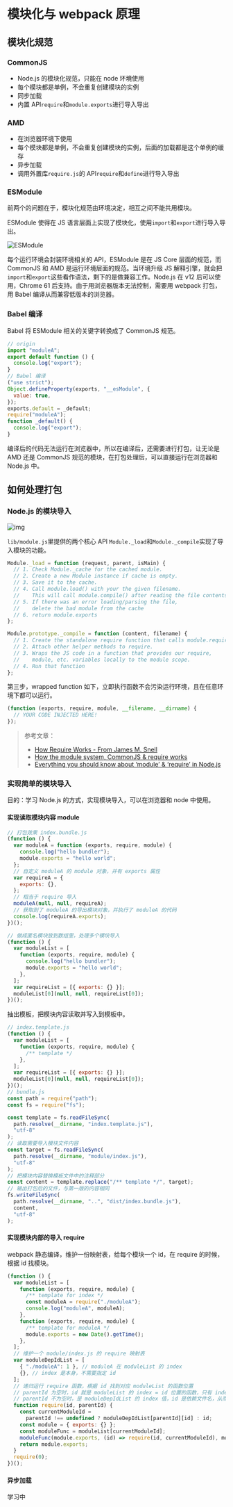 # 模块化与 webpack 原理

## 模块化规范

### CommonJS

- Node.js 的模块化规范，只能在 node 环境使用
- 每个模块都是单例，不会重复创建模块的实例
- 同步加载
- 内置 API`require`和`module.exports`进行导入导出

### AMD

- 在浏览器环境下使用
- 每个模块都是单例，不会重复创建模块的实例，后面的加载都是这个单例的缓存
- 异步加载
- 调用外置库`require.js`的 API`require`和`define`进行导入导出

### ESModule

前两个的问题在于，模块化规范由环境决定，相互之间不能共用模块。

ESModule 使得在 JS 语言层面上实现了模块化，使用`import`和`export`进行导入导出。

![ESModule](assets/esmodule.png)

每个运行环境会封装环境相关的 API，ESModule 是在 JS Core 层面的规范，而 CommonJS 和 AMD 是运行环境层面的规范。当环境升级 JS 解释引擎，就会把`import`和`export`这些看作语法，剩下的是做兼容工作。Node.js 在 v12 后可以使用，Chrome 61 后支持。由于用浏览器版本无法控制，需要用 webpack 打包，用 Babel 编译从而兼容低版本的浏览器。

### Babel 编译

Babel 将 ESModule 相关的关键字转换成了 CommonJS 规范。

```js
// origin
import "moduleA";
export default function () {
  console.log("export");
}
// Babel 编译
("use strict");
Object.defineProperty(exports, "__esModule", {
  value: true,
});
exports.default = _default;
require("moduleA");
function _default() {
  console.log("export");
}
```

编译后的代码无法运行在浏览器中，所以在编译后，还需要进行打包，让无论是 AMD 还是 CommonJS 规范的模块，在打包处理后，可以直接运行在浏览器和 Node.js 中。

## 如何处理打包

### Node.js 的模块导入

![img](assets/1*Rn5xTqjKdPZuG7VnqMzN1w.png)

`lib/module.js`里提供的两个核心 API `Module._load`和`Module._compile`实现了导入模块的功能。

```js
Module._load = function (request, parent, isMain) {
  // 1. Check Module._cache for the cached module.
  // 2. Create a new Module instance if cache is empty.
  // 3. Save it to the cache.
  // 4. Call module.load() with your the given filename.
  //    This will call module.compile() after reading the file contents.
  // 5. If there was an error loading/parsing the file,
  //    delete the bad module from the cache
  // 6. return module.exports
};
```

```js
Module.prototype._compile = function (content, filename) {
  // 1. Create the standalone require function that calls module.require.
  // 2. Attach other helper methods to require.
  // 3. Wraps the JS code in a function that provides our require,
  //    module, etc. variables locally to the module scope.
  // 4. Run that function
};
```

第三步，wrapped function 如下，立即执行函数不会污染运行环境，且在任意环境下都可以运行。

```js
(function (exports, require, module, __filename, __dirname) {
  // YOUR CODE INJECTED HERE!
});
```

> 参考文章：
>
> - [How Require Works - From James M. Snell](https://hackernoon.com/node-js-tc-39-and-modules-a1118aecf95e)
> - [How the module system, CommonJS & require works](https://blog.risingstack.com/node-js-at-scale-module-system-commonjs-require/)
> - [Everything you should know about ‘module’ & ‘require’ in Node.js](https://medium.com/free-code-camp/require-module-in-node-js-everything-about-module-require-ccccd3ad383)

### 实现简单的模块导入

目的：学习 Node.js 的方式，实现模块导入，可以在浏览器和 node 中使用。

#### 实现读取模块内容 module

```js
// 打包效果 index.bundle.js
(function () {
  var moduleA = function (exports, require, module) {
    console.log("hello bundler");
    module.exports = "hello world";
  };
  // 自定义 moduleA 的 module 对象，并有 exports 属性
  var requireA = {
    exports: {},
  };
  // 相当于 require 导入
  moduleA(null, null, requireA);
  // 获取到了 moduleA 的导出模块对象，并执行了 moduleA 的代码
  console.log(requireA.exports);
})();
```

```js
// 做成匿名模块放到数组里，处理多个模块导入
(function () {
  var moduleList = [
    function (exports, require, module) {
      console.log("hello bundler");
      module.exports = "hello world";
    },
  ];
  var requireList = [{ exports: {} }];
  moduleList[0](null, null, requireList[0]);
})();
```

抽出模板，把模块内容读取并写入到模板中。

```js
// index.template.js
(function () {
  var moduleList = [
    function (exports, require, module) {
      /** template */
    },
  ];
  var requireList = [{ exports: {} }];
  moduleList[0](null, null, requireList[0]);
})();
// bundle.js
const path = require("path");
const fs = require("fs");

const template = fs.readFileSync(
  path.resolve(__dirname, "index.template.js"),
  "utf-8"
);
// 读取需要导入模块文件内容
const target = fs.readFileSync(
  path.resolve(__dirname, "module/index.js"),
  "utf-8"
);
// 把模块内容替换模板文件中的注释部分
const content = template.replace("/** template */", target);
// 输出打包后的文件，与第一版的内容相同
fs.writeFileSync(
  path.resolve(__dirname, "..", "dist/index.bundle.js"),
  content,
  "utf-8"
);
```

#### 实现模块内部的导入 require

webpack 静态编译，维护一份映射表，给每个模块一个 id，在 require 的时候，根据 id 找模块。

```js
(function () {
  var moduleList = [
    function (exports, require, module) {
      /** template for index */
      const moduleA = require("./moduleA");
      console.log("moduleA", moduleA);
    },
    function (exports, require, module) {
      /** template for moduleA */
      module.exports = new Date().getTime();
    },
  ];
  // 维护一个 module/index.js 的 require 映射表
  var moduleDepIdList = [
    { "./moduleA": 1 }, // moduleA 在 moduleList 的 index
    {}, // index 是本身，不需要指定 id
  ];
  // 递归运行 require 函数，根据 id 找到对应 moduleList 的函数位置
  // parentId 为空时，id 就是 moduleList 的 index = id 位置的函数，只有 index.js 才没有 parentId
  // parentId 不为空时，是 moduleDepIdList 的 index 值，id 是依赖文件名，从而获得在 moduleList 的位置
  function require(id, parentId) {
    const currentModuleId =
      parentId !== undefined ? moduleDepIdList[parentId][id] : id;
    const module = { exports: {} };
    const moduleFunc = moduleList[currentModuleId];
    moduleFunc(module.exports, (id) => require(id, currentModuleId), module);
    return module.exports;
  }
  require(0);
})();
```

#### 异步加载

学习中
